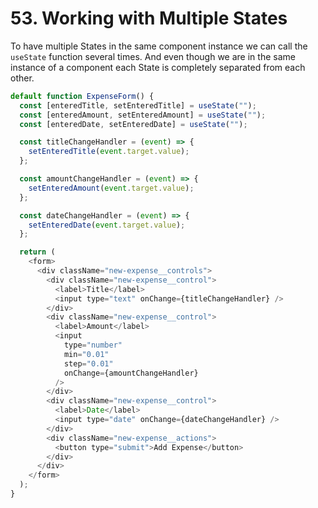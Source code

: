 # 53. Working with Multiple States

To have multiple States in the same component instance we can call the `useState` function several times. And even though we are in the same instance of a component each State is completely separated from each other.

```javascript
default function ExpenseForm() {
  const [enteredTitle, setEnteredTitle] = useState("");
  const [enteredAmount, setEnteredAmount] = useState("");
  const [enteredDate, setEnteredDate] = useState("");

  const titleChangeHandler = (event) => {
    setEnteredTitle(event.target.value);
  };

  const amountChangeHandler = (event) => {
    setEnteredAmount(event.target.value);
  };

  const dateChangeHandler = (event) => {
    setEnteredDate(event.target.value);
  };

  return (
    <form>
      <div className="new-expense__controls">
        <div className="new-expense__control">
          <label>Title</label>
          <input type="text" onChange={titleChangeHandler} />
        </div>
        <div className="new-expense__control">
          <label>Amount</label>
          <input
            type="number"
            min="0.01"
            step="0.01"
            onChange={amountChangeHandler}
          />
        </div>
        <div className="new-expense__control">
          <label>Date</label>
          <input type="date" onChange={dateChangeHandler} />
        </div>
        <div className="new-expense__actions">
          <button type="submit">Add Expense</button>
        </div>
      </div>
    </form>
  );
}
```
